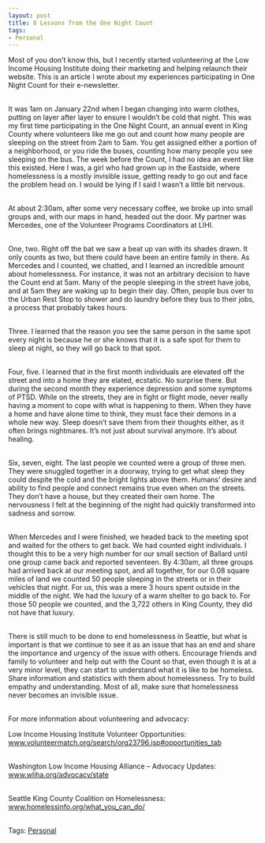 ```yaml
---
layout: post
title: 8 Lessons from the One Night Count
tags:
- Personal
---
```


Most of you don't know this, but I recently started volunteering at the Low Income Housing Institute doing their marketing and helping relaunch their website. This is an article I wrote about my experiences participating in One Night Count for their e-newsletter.<BR><BR>


It was 1am on January 22nd when I began changing into warm clothes, putting on layer after layer to ensure I wouldn’t be cold that night. This was my first time participating in the One Night Count, an annual event in King County where volunteers like me go out and count how many people are sleeping on the street from 2am to 5am. You get assigned either a portion of a neighborhood, or you ride the buses, counting how many people you see sleeping on the bus. The week before the Count, I had no idea an event like this existed. Here I was, a girl who had grown up in the Eastside, where homelessness is a mostly invisible issue, getting ready to go out and face the problem head on. I would be lying if I said I wasn’t a little bit nervous.<BR><BR>

At about 2:30am, after some very necessary coffee, we broke up into small groups and, with our maps in hand, headed out the door. My partner was Mercedes, one of the Volunteer Programs Coordinators at LIHI.<BR><BR>

One, two. Right off the bat we saw a beat up van with its shades drawn. It only counts as two, but there could have been an entire family in there. As Mercedes and I counted, we chatted, and I learned an incredible amount about homelessness. For instance, it was not an arbitrary decision to have the Count end at 5am. Many of the people sleeping in the street have jobs, and at 5am they are waking up to begin their day. Often, people bus over to the Urban Rest Stop to shower and do laundry before they bus to their jobs, a process that probably takes hours.<BR><BR>

Three. I learned that the reason you see the same person in the same spot every night is because he or she knows that it is a safe spot for them to sleep at night, so they will go back to that spot.<BR><BR>

Four, five. I learned that in the first month individuals are elevated off the street and into a home they are elated, ecstatic. No surprise there. But during the second month they experience depression and some symptoms of PTSD. While on the streets, they are in fight or flight mode, never really having a moment to cope with what is happening to them. When they have a home and have alone time to think, they must face their demons in a whole new way. Sleep doesn’t save them from their thoughts either, as it often brings nightmares. It’s not just about survival anymore. It’s about healing.<BR><BR>

Six, seven, eight. The last people we counted were a group of three men. They were snuggled together in a doorway, trying to get what sleep they could despite the cold and the bright lights above them. Humans’ desire and ability to find people and connect remains true even when on the streets. They don’t have a house, but they created their own home. The nervousness I felt at the beginning of the night had quickly transformed into sadness and sorrow.<BR><BR>

When Mercedes and I were finished, we headed back to the meeting spot and waited for the others to get back. We had counted eight individuals. I thought this to be a very high number for our small section of Ballard until one group came back and reported seventeen. By 4:30am, all three groups had arrived back at our meeting spot, and all together, for our 0.08 square miles of land we counted 50 people sleeping in the streets or in their vehicles that night. For us, this was a mere 3 hours spent outside in the middle of the night. We had the luxury of a warm shelter to go back to. For those 50 people we counted, and the 3,722 others in King County, they did not have that luxury.<BR><BR>

There is still much to be done to end homelessness in Seattle, but what is important is that we continue to see it as an issue that has an end and share the importance and urgency of the issue with others. Encourage friends and family to volunteer and help out with the Count so that, even though it is at a very minor level, they can start to understand what it is like to be homeless. Share information and statistics with them about homelessness. Try to build empathy and understanding. Most of all, make sure that homelessness never becomes an invisible issue.<BR><BR>

For more information about volunteering and advocacy:<BR>

Low Income Housing Institute Volunteer Opportunities:<BR>
<a href="http://www.volunteermatch.org/search/org23796.jsp#opportunities_tab">www.volunteermatch.org/search/org23796.jsp#opportunities_tab</a><BR><BR>

Washington Low Income Housing Alliance – Advocacy Updates:<BR>
<a href="http://www.wliha.org/advocacy/state">www.wliha.org/advocacy/state</a><BR><BR>

Seattle King County Coalition on Homelessness:<BR>
<a href="http://www.homelessinfo.org/what_you_can_do/">www.homelessinfo.org/what_you_can_do/</a><BR><BR>

Tags: <a href="/tags/#personal">Personal</a> 